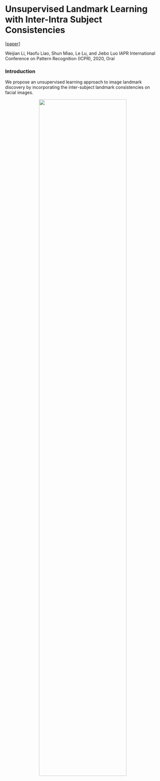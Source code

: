 # Unsupervised Landmark Learning with Inter-Intra Subject Consistencies
[[paper]](https://arxiv.org/pdf/2004.07936.pdf)

Weijian Li, Haofu Liao, Shun Miao, Le Lu, and Jiebo Luo
IAPR International Conference on Pattern Recognition (ICPR), 2020, Oral

### Introduction
We propose an unsupervised learning approach to image landmark discovery by incorporating the inter-subject landmark consistencies on facial images.
<!-- ![alt text](http://cs.rochester.edu/u/wli69/images/projects/ICPR-20.png
"Framework") -->
<p align="center">
  <img src="http://cs.rochester.edu/u/wli69/images/projects/ICPR-20.png" width="75%"/>
</p>

